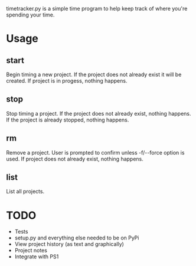 
timetracker.py is a simple time program to help keep track of where you're spending your time.

Usage
========

start
------

Begin timing a new project.  If the project does not already exist it will be created.  If project is in progess, nothing happens.


stop
-----

Stop timing a project.  If the project does not already exist, nothing happens.  If the project is already stopped, nothing happens.


rm
-----

Remove a project.  User is prompted to confirm unless -f/--force option is used.  If project does not already exist, nothing happens.


list
-----

List all projects.


TODO
========

* Tests
* setup.py and everything else needed to be on PyPi
* View project history (as text and graphically)
* Project notes
* Integrate with PS1
